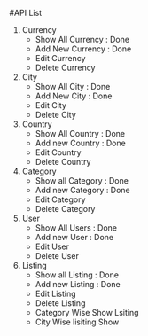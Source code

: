 
#API List

1. Currency 
    - Show All Currency : Done
    - Add New Currency : Done 
    - Edit Currency 
    - Delete Currency
2. City
    - Show All City : Done 
    - Add New City : Done 
    - Edit City
    - Delete City
3. Country
    - Show All Country : Done
    - Add new Country : Done
    - Edit Country
    - Delete Country
4. Category
    - Show all Category : Done
    - Add new Category : Done
    - Edit Category
    - Delete Category
5. User
    - Show All Users : Done
    - Add new User : Done
    - Edit User
    - Delete User
6. Listing
    - Show all Listing  : Done
    - Add new Listing : Done
    - Edit Listing 
    - Delete Listing 
    - Category Wise Show Lsiting 
    - City Wise lisiting Show












